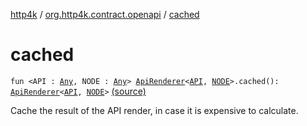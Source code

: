 [http4k](../index.md) / [org.http4k.contract.openapi](index.md) / [cached](./cached.md)

# cached

`fun <API : `[`Any`](https://kotlinlang.org/api/latest/jvm/stdlib/kotlin/-any/index.html)`, NODE : `[`Any`](https://kotlinlang.org/api/latest/jvm/stdlib/kotlin/-any/index.html)`> `[`ApiRenderer`](-api-renderer/index.md)`<`[`API`](cached.md#API)`, `[`NODE`](cached.md#NODE)`>.cached(): `[`ApiRenderer`](-api-renderer/index.md)`<`[`API`](cached.md#API)`, `[`NODE`](cached.md#NODE)`>` [(source)](https://github.com/http4k/http4k/blob/master/http4k-contract/src/main/kotlin/org/http4k/contract/openapi/ApiRenderer.kt#L44)

Cache the result of the API render, in case it is expensive to calculate.

